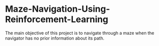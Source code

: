 # Maze-Navigation-Using-Reinforcement-Learning
The main objective of this project is to navigate through a maze when the navigator has no prior information about its path.
